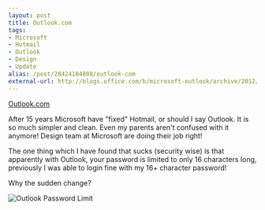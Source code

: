 ```yaml
---
layout: post
title: Outlook.com
tags:
- Microsoft
- Hotmail
- Outlook
- Design
- Update
alias: /post/28424104808/outlook-com
external-url: http://blogs.office.com/b/microsoft-outlook/archive/2012/07/31/introducing-outlook-com-modern-email-for-the-next-billion-mailboxes.aspx
---
```

[Outlook.com](http://blogs.office.com/b/microsoft-outlook/archive/2012/07/31/introducing-outlook-com-modern-email-for-the-next-billion-mailboxes.aspx)

After 15 years Microsoft have "fixed" Hotmail, or should I say Outlook. It is so much simpler and clean. Even my parents aren't confused with it anymore! Design team at Microsoft are doing their job right!

The one thing which I have found that sucks (security wise) is that apparently with Outlook, your password is limited to only 16 characters long, previously I was able to login fine with my 16+ character password!

Why the sudden change?

![Outlook Password Limit](http://static.tumblr.com/lf2jfef/7Qimaacck/1.png)

